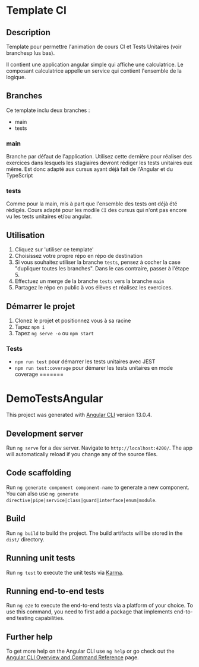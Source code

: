 # Template CI

## Description

Template pour permettre l'animation de cours CI et Tests Unitaires (voir branchesp lus bas).

Il contient une application angular simple qui affiche une calculatrice.
Le composant calculatrice appelle un service qui contient l'ensemble de la logique.

## Branches

Ce template inclu deux branches : 
- main
- tests

### main

Branche par défaut de l'application. Utilisez cette dernière pour réaliser des exercices dans lesquels les stagiaires devront rédiger les tests unitaires eux même.
Est donc adapté aux cursus ayant déjà fait de l'Angular et du TypeScript

### tests

Comme pour la main, mis à part que l'ensemble des tests ont déjà été rédigés.
Cours adapté pour les modile `CI` des cursus qui n'ont pas encore vu les tests unitaires et/ou angular.

## Utilisation

1. Cliquez sur 'utiliser ce template'
2. Choisissez votre propre répo en répo de destination
3. Si vous souhaitez utiliser la branche `tests`, pensez à cocher la case "dupliquer toutes les branches". Dans le cas contraire, passer à l'étape 5.
4. Effectuez un merge de la branche `tests` vers la branche `main`
5. Partagez le répo en public à vos élèves et réalisez les exercices.

## Démarrer le projet


1. Clonez le projet et positionnez vous à sa racine
2. Tapez `npm i`
3. Tapez `ng serve -o` ou `npm start`

### Tests

- `npm run test` pour démarrer les tests unitaires avec JEST
- `npm run test:coverage` pour démarer les tests unitaires en mode coverage
=======
# DemoTestsAngular

This project was generated with [Angular CLI](https://github.com/angular/angular-cli) version 13.0.4.

## Development server

Run `ng serve` for a dev server. Navigate to `http://localhost:4200/`. The app will automatically reload if you change any of the source files.

## Code scaffolding

Run `ng generate component component-name` to generate a new component. You can also use `ng generate directive|pipe|service|class|guard|interface|enum|module`.

## Build

Run `ng build` to build the project. The build artifacts will be stored in the `dist/` directory.

## Running unit tests

Run `ng test` to execute the unit tests via [Karma](https://karma-runner.github.io).

## Running end-to-end tests

Run `ng e2e` to execute the end-to-end tests via a platform of your choice. To use this command, you need to first add a package that implements end-to-end testing capabilities.

## Further help

To get more help on the Angular CLI use `ng help` or go check out the [Angular CLI Overview and Command Reference](https://angular.io/cli) page.

